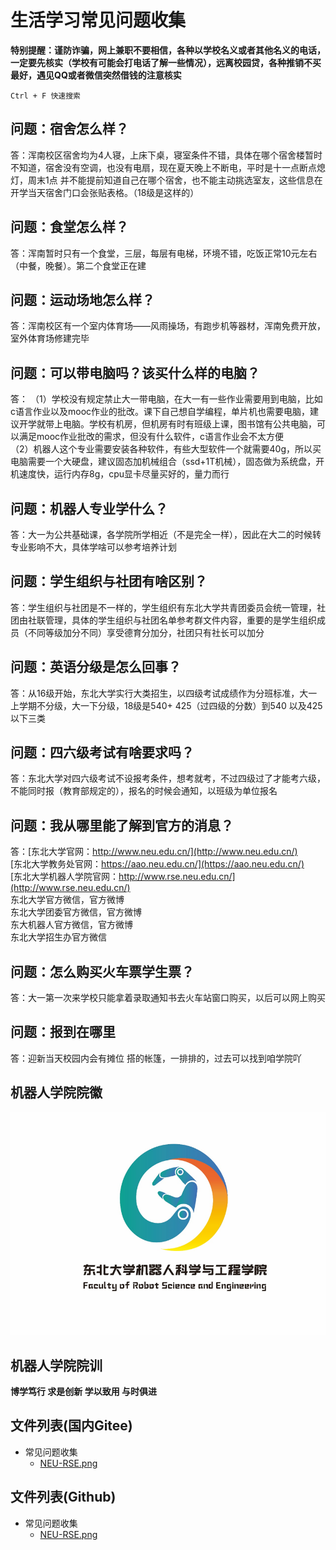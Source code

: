 # 生活学习常见问题收集
**特别提醒：谨防诈骗，网上兼职不要相信，各种以学校名义或者其他名义的电话，一定要先核实（学校有可能会打电话了解一些情况），远离校园贷，各种推销不买最好，遇见QQ或者微信突然借钱的注意核实**

```
Ctrl + F 快速搜索
```

## 问题：宿舍怎么样？  
答：浑南校区宿舍均为4人寝，上床下桌，寝室条件不错，具体在哪个宿舍楼暂时不知道，宿舍没有空调，也没有电扇，现在夏天晚上不断电，平时是十一点断点熄灯，周末1点
并不能提前知道自己在哪个宿舍，也不能主动挑选室友，这些信息在开学当天宿舍门口会张贴表格。（18级是这样的）


## 问题：食堂怎么样？  
答：浑南暂时只有一个食堂，三层，每层有电梯，环境不错，吃饭正常10元左右（中餐，晚餐）。第二个食堂正在建

## 问题：运动场地怎么样？  
答：浑南校区有一个室内体育场——风雨操场，有跑步机等器材，浑南免费开放，室外体育场修建完毕
  
## 问题：可以带电脑吗？该买什么样的电脑？  
答：
（1）学校没有规定禁止大一带电脑，在大一有一些作业需要用到电脑，比如c语言作业以及mooc作业的批改。课下自己想自学编程，单片机也需要电脑，建议开学就带上电脑。学校有机房，但机房有时有班级上课，图书馆有公共电脑，可以满足mooc作业批改的需求，但没有什么软件，c语言作业会不太方便  
（2）机器人这个专业需要安装各种软件，有些大型软件一个就需要40g，所以买电脑需要一个大硬盘，建议固态加机械组合（ssd+1T机械），固态做为系统盘，开机速度快，运行内存8g，cpu显卡尽量买好的，量力而行
  
## 问题：机器人专业学什么？  
答：大一为公共基础课，各学院所学相近（不是完全一样），因此在大二的时候转专业影响不大，具体学啥可以参考培养计划  

## 问题：学生组织与社团有啥区别？  
答：学生组织与社团是不一样的，学生组织有东北大学共青团委员会统一管理，社团由社联管理，具体的学生组织与社团名单参考群文件内容，重要的是学生组织成员（不同等级加分不同）享受德育分加分，社团只有社长可以加分
 
## 问题：英语分级是怎么回事？  
答：从16级开始，东北大学实行大类招生，以四级考试成绩作为分班标准，大一上学期不分级，大一下分级，18级是540+ 425（过四级的分数）到540                      以及425以下三类 

## 问题：四六级考试有啥要求吗？  
答：东北大学对四六级考试不设报考条件，想考就考，不过四级过了才能考六级，不能同时报（教育部规定的），报名的时候会通知，以班级为单位报名

## 问题：我从哪里能了解到官方的消息？  
答：[东北大学官网：http://www.neu.edu.cn/](http://www.neu.edu.cn/)  
[东北大学教务处官网：https://aao.neu.edu.cn/](https://aao.neu.edu.cn/)  
[东北大学机器人学院官网：http://www.rse.neu.edu.cn/](http://www.rse.neu.edu.cn/)   
东北大学官方微信，官方微博  
东北大学团委官方微信，官方微博  
东大机器人官方微信，官方微博  
东北大学招生办官方微信  

## 问题：怎么购买火车票学生票？  
答：大一第一次来学校只能拿着录取通知书去火车站窗口购买，以后可以网上购买


## 问题：报到在哪里  
答：迎新当天校园内会有摊位 搭的帐篷，一排排的，过去可以找到咱学院吖



## 机器人学院院徽
![alt 机器人学院院徽](NEU-RSE.png)

## 机器人学院院训

**博学笃行 求是创新 学以致用 与时俱进** 



## 文件列表(国内Gitee)

- 常见问题收集
    - [NEU-RSE.png](https://gitee.com/wisfly/NEU-RSE-Courses/raw/master/常见问题收集/NEU-RSE.png)


## 文件列表(Github)

- 常见问题收集
    - [NEU-RSE.png](https://github.com/mywisdomfly/NEU-RSE-Courses/raw/master/常见问题收集/NEU-RSE.png)
